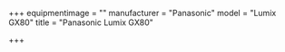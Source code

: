 +++
equipmentimage = ""
manufacturer = "Panasonic"
model = "Lumix GX80"
title = "Panasonic Lumix GX80"

+++
